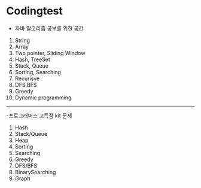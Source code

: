 # Codingtest

- 자바 알고리즘 공부를 위한 공간
1. String
2. Array
3. Two pointer, Sliding Window
4. Hash, TreeSet
5. Stack, Queue 
6. Sorting, Searching 
7. Recurisve 
8. DFS,BFS 
9. Greedy
10. Dynamic programming
---

-프로그래머스 고득점 kit 문제
1. Hash
2. Stack/Queue
3. Heap
4. Sorting
5. Searching
6. Greedy
7. DFS/BFS
8. BinarySearching
9. Graph

